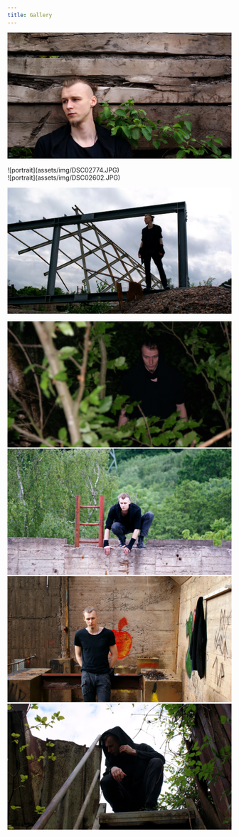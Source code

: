 ```yaml
---
title: Gallery
---
```


![portrait](assets/img/DSC02536.JPG)  



<div style="text-align: left"> ![portrait](assets/img/DSC02774.JPG) </div>

<div style="text-align: left"> ![portrait](assets/img/DSC02602.JPG) </div>

![portrait](assets/img/DSC02485.JPG)  

![portrait](assets/img/DSC02739.JPG)  
![portrait](assets/img/DSC02550.JPG)  
![portrait](assets/img/DSC02669.JPG)  
![portrait](assets/img/DSC02680.JPG)  
  
